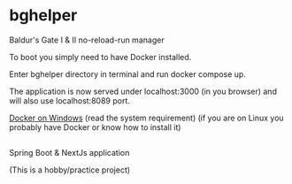 # bghelper

Baldur's Gate I & II no-reload-run manager

To boot you simply need to have Docker installed.

Enter bghelper directory in terminal and run docker compose up.

The application is now served under localhost:3000 (in you browser) and will also use localhost:8089 port.

[Docker on Windows](https://docs.docker.com/desktop/setup/install/windows-install/) (read the system requirement)
(if you are on Linux you probably have Docker or know how to install it)

##

Spring Boot & NextJs application

(This is a hobby/practice project)
